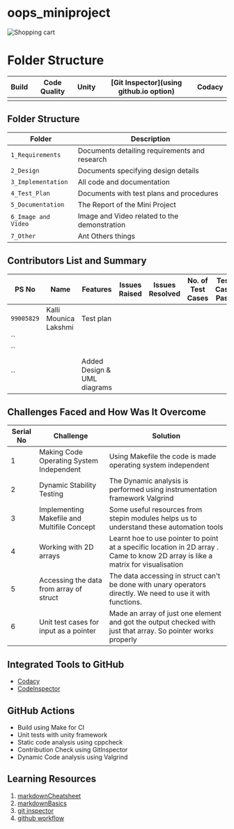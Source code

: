 # oops_miniproject
![Shopping cart](https://www.google.com/imgres?imgurl=https%3A%2F%2Fwww.codeproject.com%2FKB%2Faspnet%2FSimpleShoppingCart%2FShoppingCart.jpg&imgrefurl=https%3A%2F%2Fwww.codeproject.com%2FArticles%2F140787%2FSimple-Shopping-Cart&tbnid=5480ClE6AMWDeM&vet=12ahUKEwjboOjGhObyAhVyxXMBHZBfDVgQMygBegUIARCwAQ..i&docid=iuIJ06MkkpSzgM&w=367&h=252&q=shopping%20cart%20picture%20for%20c%2B%2B%20stl%20%20project&hl=en&ved=2ahUKEwjboOjGhObyAhVyxXMBHZBfDVgQMygBegUIARCwAQ)
# Folder Structure
Build | Code Quality | Unity | [Git Inspector](using github.io option)   | Codacy
 ------|--------------|-------|-------------------------------------------|----------------------
|          |              |        |                                           |                     |








## Folder Structure
Folder               | Description
---------------------| -----------------------------------------
`1_Requirements`     | Documents detailing requirements and research
`2_Design`     | Documents specifying design details
`3_Implementation`   | All code and documentation
`4_Test_Plan` | Documents with test plans and procedures
`5_Documentation`        | The Report of the Mini Project
`6_Image and Video`  | Image and Video related to the demonstration
`7_Other`           | Ant Others things


## Contributors List and Summary

   PS No     |        Name                |    Features               | Issues Raised |Issues Resolved|No. of Test Cases  |Test Case Pass
-------------|----------------------------|---------------------------|----------------|---------------|---------------|--------------
| `99005829` | Kalli Mounica Lakshmi      |         Test plan                  |              |              |              |    
| `` |                                    |                           |                |            |            | 
| `` |                                    |                           |               |              |               |  
| `` |                                    | Added Design & UML diagrams |               |             |             | 

## Challenges Faced and How Was It Overcome

| Serial No | Challenge | Solution |
|-------|-----------|----------|
| 1 | Making Code Operating System Independent | Using Makefile the code is made operating system independent |
| 2 | Dynamic Stability Testing | The Dynamic analysis is performed using instrumentation framework Valgrind |
| 3 | Implementing Makefile and Multifile Concept | Some useful resources from stepin modules helps us to understand these automation tools |
| 4 | Working with 2D arrays | Learnt hoe to use pointer to point at a specific location in 2D array . Came to know 2D array is like a matrix for visualisation |
| 5 | Accessing the data from array of struct | The data accessing in struct can't be done with unary operators directly. We need to use it with functions. |
| 6 | Unit test cases for input as a pointer | Made an array of just one element and got the output checked with just that array. So pointer works properly 


## Integrated Tools to GitHub
*  [Codacy](https://www.codacy.com/)
*  [CodeInspector](https://frontend.code-inspector.com/home)

## GitHub Actions
* Build using Make for CI
* Unit tests with unity framework
* Static code analysis using cppcheck
* Contribution Check using GitInspector
* Dynamic Code analysis using Valgrind

## Learning Resources
1. [markdownCheatsheet](https://github.com/adam-p/markdown-here/wiki/Markdown-Cheatsheet)
2. [markdownBasics](https://guides.github.com/features/mastering-markdown/)
3. [git inspector](https://github.com/ejwa/gitinspector.git)
4. [github workflow](https://docs.github.com/en/actions/learn-github-action) 
